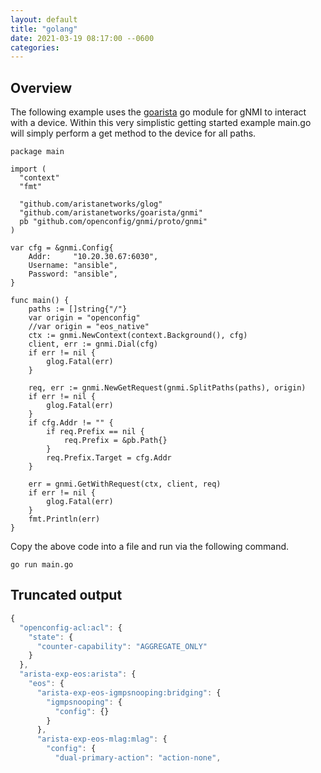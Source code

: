 ```yaml
---
layout: default
title: "golang"
date: 2021-03-19 08:17:00 --0600
categories:
---
```


## Overview

The following example uses the [goarista](https://pkg.go.dev/github.com/aristanetworks/goarista) go module for gNMI to
interact with a device.  Within this very simplistic getting started example main.go will simply perform a get method to
the device for all paths.

```golang
package main

import (
  "context"
  "fmt"

  "github.com/aristanetworks/glog"
  "github.com/aristanetworks/goarista/gnmi"
  pb "github.com/openconfig/gnmi/proto/gnmi"
)

var cfg = &gnmi.Config{
    Addr:     "10.20.30.67:6030",
    Username: "ansible",
    Password: "ansible",
}

func main() {
    paths := []string{"/"}
    var origin = "openconfig"
    //var origin = "eos_native"
    ctx := gnmi.NewContext(context.Background(), cfg)
    client, err := gnmi.Dial(cfg)
    if err != nil {
        glog.Fatal(err)
    }

    req, err := gnmi.NewGetRequest(gnmi.SplitPaths(paths), origin)
    if err != nil {
        glog.Fatal(err)
    }
    if cfg.Addr != "" {
        if req.Prefix == nil {
            req.Prefix = &pb.Path{}
        }
        req.Prefix.Target = cfg.Addr
    }

    err = gnmi.GetWithRequest(ctx, client, req)
    if err != nil {
        glog.Fatal(err)
    }
    fmt.Println(err)
}
```

Copy the above code into a file and run via the following command.

```shell
go run main.go
```

## Truncated output

```javascript
{
  "openconfig-acl:acl": {
    "state": {
      "counter-capability": "AGGREGATE_ONLY"
    }
  },
  "arista-exp-eos:arista": {
    "eos": {
      "arista-exp-eos-igmpsnooping:bridging": {
        "igmpsnooping": {
          "config": {}
        }
      },
      "arista-exp-eos-mlag:mlag": {
        "config": {
          "dual-primary-action": "action-none",
```
